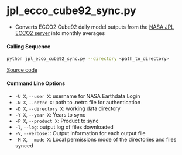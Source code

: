 jpl_ecco_cube92_sync.py
=======================

- Converts ECCO2 Cube92 daily model outputs from the [NASA JPL ECCO2 server](https://ecco.jpl.nasa.gov/drive/files/ECCO2/cube92_latlon_quart_90S90N/readme.txt) into monthly averages

#### Calling Sequence
```bash
python jpl_ecco_cube92_sync.py --directory <path_to_directory>
```
[Source code](https://github.com/tsutterley/model-harmonics/blob/main/ECCO/jpl_ecco_cube92_sync.py)

#### Command Line Options
- `-U X`, `--user X`: username for NASA Earthdata Login
- `-N X`, `--netrc X`: path to .netrc file for authentication
- `-D X`, `--directory X`: working data directory
- `-Y X`, `--year X`: Years to sync
- `-P X`, `--product X`: Product to sync
- `-l`, `--log`: output log of files downloaded
- `-V`, `--verbose:`:  Output information for each output file
- `-M X`, `--mode X`: Local permissions mode of the directories and files synced
